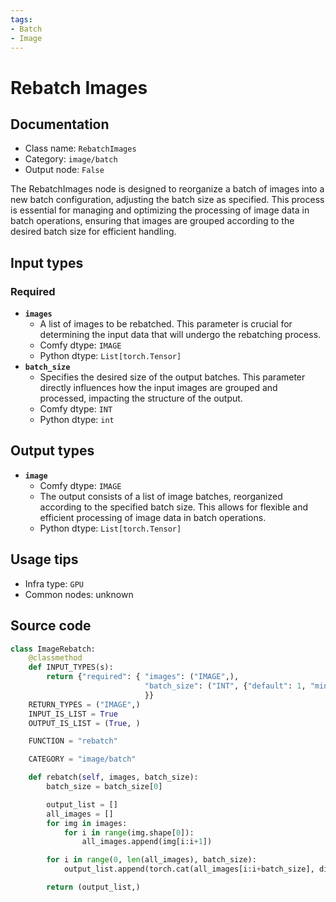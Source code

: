 ```yaml
---
tags:
- Batch
- Image
---
```


# Rebatch Images
## Documentation
- Class name: `RebatchImages`
- Category: `image/batch`
- Output node: `False`

The RebatchImages node is designed to reorganize a batch of images into a new batch configuration, adjusting the batch size as specified. This process is essential for managing and optimizing the processing of image data in batch operations, ensuring that images are grouped according to the desired batch size for efficient handling.
## Input types
### Required
- **`images`**
    - A list of images to be rebatched. This parameter is crucial for determining the input data that will undergo the rebatching process.
    - Comfy dtype: `IMAGE`
    - Python dtype: `List[torch.Tensor]`
- **`batch_size`**
    - Specifies the desired size of the output batches. This parameter directly influences how the input images are grouped and processed, impacting the structure of the output.
    - Comfy dtype: `INT`
    - Python dtype: `int`
## Output types
- **`image`**
    - Comfy dtype: `IMAGE`
    - The output consists of a list of image batches, reorganized according to the specified batch size. This allows for flexible and efficient processing of image data in batch operations.
    - Python dtype: `List[torch.Tensor]`
## Usage tips
- Infra type: `GPU`
- Common nodes: unknown


## Source code
```python
class ImageRebatch:
    @classmethod
    def INPUT_TYPES(s):
        return {"required": { "images": ("IMAGE",),
                              "batch_size": ("INT", {"default": 1, "min": 1, "max": 4096}),
                              }}
    RETURN_TYPES = ("IMAGE",)
    INPUT_IS_LIST = True
    OUTPUT_IS_LIST = (True, )

    FUNCTION = "rebatch"

    CATEGORY = "image/batch"

    def rebatch(self, images, batch_size):
        batch_size = batch_size[0]

        output_list = []
        all_images = []
        for img in images:
            for i in range(img.shape[0]):
                all_images.append(img[i:i+1])

        for i in range(0, len(all_images), batch_size):
            output_list.append(torch.cat(all_images[i:i+batch_size], dim=0))

        return (output_list,)

```

